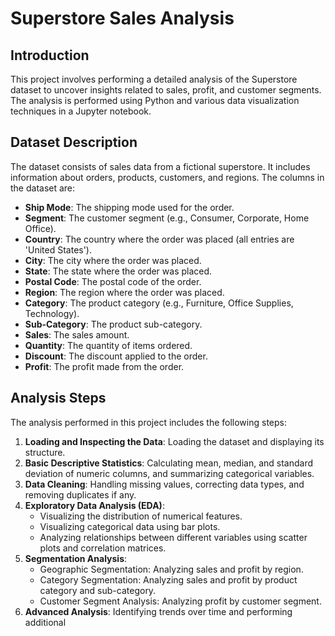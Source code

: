 
# Superstore Sales Analysis

## Introduction
This project involves performing a detailed analysis of the Superstore dataset to uncover insights related to sales, profit, and customer segments. The analysis is performed using Python and various data visualization techniques in a Jupyter notebook.

## Dataset Description
The dataset consists of sales data from a fictional superstore. It includes information about orders, products, customers, and regions. The columns in the dataset are:

- **Ship Mode**: The shipping mode used for the order.
- **Segment**: The customer segment (e.g., Consumer, Corporate, Home Office).
- **Country**: The country where the order was placed (all entries are 'United States').
- **City**: The city where the order was placed.
- **State**: The state where the order was placed.
- **Postal Code**: The postal code of the order.
- **Region**: The region where the order was placed.
- **Category**: The product category (e.g., Furniture, Office Supplies, Technology).
- **Sub-Category**: The product sub-category.
- **Sales**: The sales amount.
- **Quantity**: The quantity of items ordered.
- **Discount**: The discount applied to the order.
- **Profit**: The profit made from the order.

## Analysis Steps
The analysis performed in this project includes the following steps:
1. **Loading and Inspecting the Data**: Loading the dataset and displaying its structure.
2. **Basic Descriptive Statistics**: Calculating mean, median, and standard deviation of numeric columns, and summarizing categorical variables.
3. **Data Cleaning**: Handling missing values, correcting data types, and removing duplicates if any.
4. **Exploratory Data Analysis (EDA)**:
    - Visualizing the distribution of numerical features.
    - Visualizing categorical data using bar plots.
    - Analyzing relationships between different variables using scatter plots and correlation matrices.
5. **Segmentation Analysis**:
    - Geographic Segmentation: Analyzing sales and profit by region.
    - Category Segmentation: Analyzing sales and profit by product category and sub-category.
    - Customer Segment Analysis: Analyzing profit by customer segment.
6. **Advanced Analysis**: Identifying trends over time and performing additional
